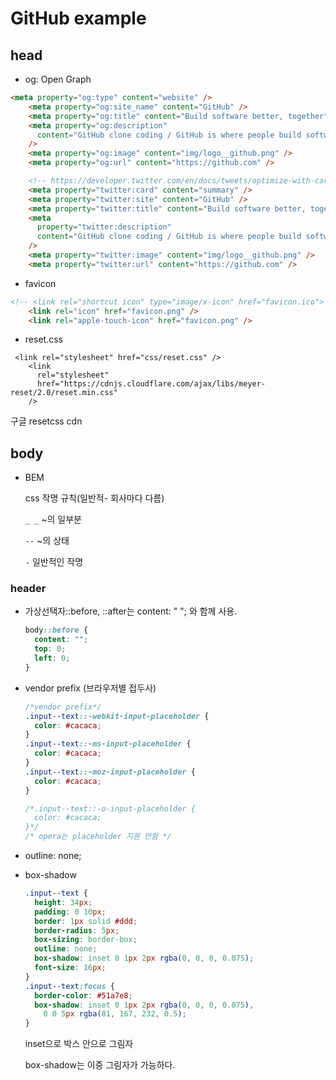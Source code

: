# GitHub example



## head



- og: Open Graph

```html
<meta property="og:type" content="website" />
    <meta property="og:site_name" content="GitHub" />
    <meta property="og:title" content="Build software better, together" />
    <meta property="og:description"
      content="GitHub clone coding / GitHub is where people build software. More than 31 million people use GitHub to discover, fork, and contribute to over 100 million projects."
    />
    <meta property="og:image" content="img/logo__github.png" />
    <meta property="og:url" content="https://github.com" />

    <!-- https://developer.twitter.com/en/docs/tweets/optimize-with-cards/guides/getting-started.html -->
    <meta property="twitter:card" content="summary" />
    <meta property="twitter:site" content="GitHub" />
    <meta property="twitter:title" content="Build software better, together" />
    <meta
      property="twitter:description"
      content="GitHub clone coding / GitHub is where people build software. More than 31 million people use GitHub to discover, fork, and contribute to over 100 million projects."
    />
    <meta property="twitter:image" content="img/logo__github.png" />
    <meta property="twitter:url" content="https://github.com" />
```



- favicon

```html
<!-- <link rel="shortcut icon" type="image/x-icon" href="favicon.ico"> -->
    <link rel="icon" href="favicon.png" />
    <link rel="apple-touch-icon" href="favicon.png" />

```

- reset.css

```
 <link rel="stylesheet" href="css/reset.css" />
    <link
      rel="stylesheet"
      href="https://cdnjs.cloudflare.com/ajax/libs/meyer-reset/2.0/reset.min.css"
    />
```

구글 resetcss cdn



## body

- BEM 

  css 작명 규칙(일반적- 회사마다 다름)

  `_ _` ~의 일부분

  `--` ~의 상태

  `-` 일반적인 작명



### header

- 가상선택자::before, ::after는 content: " "; 와 함께 사용. 

  ```css
  body::before {
  	content: "";
  	top: 0;
  	left: 0;
  }
  ```

- vendor prefix (브라우저별 접두사)

  ```css
  /*vendor prefix*/
  .input--text::-webkit-input-placeholder {
    color: #cacaca;
  }
  .input--text::-ms-input-placeholder {
    color: #cacaca;
  }
  .input--text::-moz-input-placeholder {
    color: #cacaca;
  }
  
  /*.input--text::-o-input-placeholder {
    color: #cacaca;
  }*/
  /* opera는 placeholder 지원 안함 */
  
  ```

- outline: none;

- box-shadow

  ```css
  .input--text {
    height: 34px;
    padding: 0 10px;
    border: 1px solid #ddd;
    border-radius: 5px;
    box-sizing: border-box;
    outline: none;
    box-shadow: inset 0 1px 2px rgba(0, 0, 0, 0.075);
    font-size: 16px;
  }
  .input--text:focus {
    border-color: #51a7e8;
    box-shadow: inset 0 1px 2px rgba(0, 0, 0, 0.075),
      0 0 5px rgba(81, 167, 232, 0.5);
  }
  ```

  inset으로 박스 안으로 그림자

  box-shadow는 이중 그림자가 가능하다.

